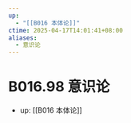 ```yaml
---
up:
  - "[[B016 本体论]]"
ctime: 2025-04-17T14:01:41+08:00
aliases:
  - 意识论
---
```


# B016.98 意识论

- up: [[B016 本体论]]

